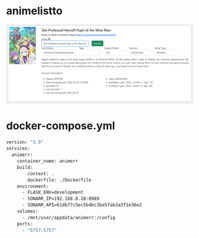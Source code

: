 # animelistto

![](img/example01.png)



# docker-compose.yml
```dockerfile
version: "3.9"
services:
  animerr:
    container_name: animerr
    build:
        context: .
        dockerfile: ./Dockerfile
    environment:
      - FLASK_ENV=development
      - SONARR_IP=192.168.0.10:8989
      - SONARR_API=61db77c5ec5b4bc3be57ab3a3f1e36e2
    volumes:
      - /mnt/user/appdata/animerr:/config
    ports:
      - "5757:5757"
```
